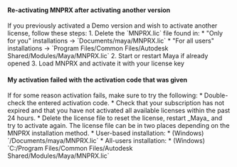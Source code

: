 
#### Re-activating MNPRX after activating another version
<div markdown="1">
If you previously activated a Demo version and wish to activate another license, follow these steps:
1. Delete the `MNPRX.lic` file found in:
  * "Only for you" installations -> `Documents/maya/MNPRX.lic`
  * "For all users" installations -> `Program Files/Common Files/Autodesk Shared/Modules/Maya/MNPRX.lic`
2. Start or restart Maya if already opened
3. Load MNPRX and activate it with your license key
</div>

#### My activation failed with the activation code that was given
<div markdown="1">
If for some reason activation fails, make sure to try the following:
* Double-check the entered activation code.
* Check that your subscription has not expired and that you have not activated all available licenses within the past 24 hours.
* Delete the license file to reset the license, restart _Maya_ and try to activate again. The license file can be in two places depending on the MNPRX installation method.
  * User-based installation:
    * (Windows) `<username>/Documents/maya/MNPRX.lic`
  * All-users installation:
    * (Windows) `C:/Program Files/Common Files/Autodesk Shared/Modules/Maya/MNPRX.lic`
</div>
